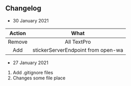 ## Changelog

- 30 January 2021

|       Action      |       What     |
|:------------------:|:-----------------:|
|       Remove      |       All TextPro     |
|       Add     |       stickerServerEndpoint from open-wa      |

- 27 January 2021

1. Add .gitignore files
2. Changes some file place
